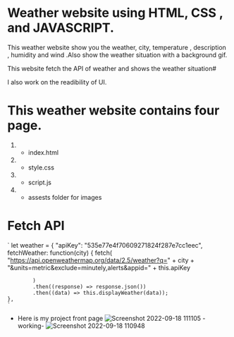 # Weather website using HTML, CSS , and JAVASCRIPT. 

This weather website show you the weather, city, temperature , description , humidity and wind .Also show the weather situation with a background gif.

This website fetch the API of weather and shows the weather situation#

I also work on the readibility of UI. 

# This weather website contains four page.
1) - index.html
2) - style.css
3) - script.js
4) - assests folder for images 

# Fetch API

` 
let weather = {
    "apiKey": "535e77e4f70609271824f287e7cc1eec",
    fetchWeather: function(city) {
        fetch(
                "https://api.openweathermap.org/data/2.5/weather?q=" +
                city +
                "&units=metric&exclude=minutely,alerts&appid=" +
                this.apiKey

            )
            .then((response) => response.json())
            .then((data) => this.displayWeather(data));
    },
    `

- Here is my project front page
![Screenshot 2022-09-18 111105](https://user-images.githubusercontent.com/107232134/190887564-5ae09502-0106-4c25-9818-4652cb1995e8.png)
-working-
![Screenshot 2022-09-18 110948](https://user-images.githubusercontent.com/107232134/190887573-abdaee05-7675-4654-a53d-a8210a82a2b6.png)

